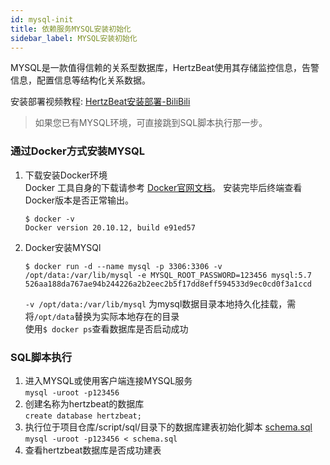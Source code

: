 ```yaml
---
id: mysql-init  
title: 依赖服务MYSQL安装初始化        
sidebar_label: MYSQL安装初始化    
---
```

MYSQL是一款值得信赖的关系型数据库，HertzBeat使用其存储监控信息，告警信息，配置信息等结构化关系数据。  

安装部署视频教程: [HertzBeat安装部署-BiliBili](https://www.bilibili.com/video/BV1GY41177YL)  

> 如果您已有MYSQL环境，可直接跳到SQL脚本执行那一步。  

### 通过Docker方式安装MYSQL   
1. 下载安装Docker环境   
   Docker 工具自身的下载请参考 [Docker官网文档](https://docs.docker.com/get-docker/)。
   安装完毕后终端查看Docker版本是否正常输出。  
   ```
   $ docker -v
   Docker version 20.10.12, build e91ed57
   ```
2. Docker安装MYSQl  
   ```
   $ docker run -d --name mysql -p 3306:3306 -v /opt/data:/var/lib/mysql -e MYSQL_ROOT_PASSWORD=123456 mysql:5.7
   526aa188da767ae94b244226a2b2eec2b5f17dd8eff594533d9ec0cd0f3a1ccd
   ```
   `-v /opt/data:/var/lib/mysql` 为mysql数据目录本地持久化挂载，需将`/opt/data`替换为实际本地存在的目录           
   使用```$ docker ps```查看数据库是否启动成功

### SQL脚本执行   
1. 进入MYSQL或使用客户端连接MYSQL服务   
   `mysql -uroot -p123456`  
2. 创建名称为hertzbeat的数据库    
   `create database hertzbeat;`
3. 执行位于项目仓库/script/sql/目录下的数据库建表初始化脚本 [schema.sql](https://gitee.com/dromara/hertzbeat/raw/master/script/sql/schema.sql)  
   `mysql -uroot -p123456 < schema.sql`   
4. 查看hertzbeat数据库是否成功建表

